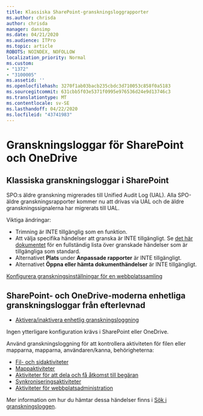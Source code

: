 ```yaml
---
title: Klassiska SharePoint-granskningsloggrapporter
ms.author: chrisda
author: chrisda
manager: dansimp
ms.date: 04/21/2020
ms.audience: ITPro
ms.topic: article
ROBOTS: NOINDEX, NOFOLLOW
localization_priority: Normal
ms.custom:
- "1372"
- "3100005"
ms.assetid: ''
ms.openlocfilehash: 3270f1ab03bacb235cbdc3d710053c858f0a5183
ms.sourcegitcommit: 631cbb5f03e5371f0995e976536d24e9d13746c3
ms.translationtype: MT
ms.contentlocale: sv-SE
ms.lasthandoff: 04/22/2020
ms.locfileid: "43741983"
---
```

# <a name="sharepoint-and-onedrive-audit-logs"></a>Granskningsloggar för SharePoint och OneDrive

## <a name="sharepoint-classic-audit-logs"></a>Klassiska granskningsloggar i SharePoint

SPO:s äldre granskning migrerades till Unified Audit Log (UAL). Alla SPO-äldre granskningsrapporter kommer nu att drivas via UAL och de äldre granskningssignalerna har migrerats till UAL.

Viktiga ändringar:

* Trimning är INTE tillgänglig som en funktion.
* Att välja specifika händelser att granska är INTE tillgängligt. Se [det här dokumentet](https://docs.microsoft.com/office365/securitycompliance/search-the-audit-log-in-security-and-compliance) för en fullständig lista över granskade händelser som är tillgängliga som standard.
* Alternativet **Plats** under **Anpassade rapporter** är INTE tillgängligt.
* Alternativet **Öppna eller hämta dokumenthändelser** är INTE tillgängligt.

[Konfigurera granskningsinställningar för en webbplatssamling](https://support.office.com/article/Configure-audit-settings-for-a-site-collection-A9920C97-38C0-44F2-8BCB-4CF1E2AE22D2)

## <a name="sharepoint-and-onedrive-modern-unified-audit-logs-from-compliance"></a>SharePoint- och OneDrive-moderna enhetliga granskningsloggar från efterlevnad

* [Aktivera/inaktivera enhetlig granskningsloggning](https://docs.microsoft.com/office365/securitycompliance/turn-audit-log-search-on-or-off) 

Ingen ytterligare konfiguration krävs i SharePoint eller OneDrive.

Använd granskningsloggning för att kontrollera aktiviteten för filen eller mapparna, mapparna, användaren/kanna, behörigheterna:

* [Fil- och sidaktiviteter](https://docs.microsoft.com/office365/securitycompliance/search-the-audit-log-in-security-and-compliance)
* [Mappaktiviteter](https://docs.microsoft.com/office365/securitycompliance/search-the-audit-log-in-security-and-compliance#folder-activities)
* [Aktiviteter för att dela och få åtkomst till begäran](https://docs.microsoft.com/office365/securitycompliance/search-the-audit-log-in-security-and-compliance#sharing-and-access-request-activities)
* [Synkroniseringsaktiviteter](https://docs.microsoft.com/office365/securitycompliance/search-the-audit-log-in-security-and-compliance#synchronization-activities)
* [Aktiviteter för webbplatsadministration](https://docs.microsoft.com/office365/securitycompliance/search-the-audit-log-in-security-and-compliance#site-administration-activities)

Mer information om hur du hämtar dessa händelser finns i [Sök i granskningsloggen](https://docs.microsoft.com/office365/securitycompliance/search-the-audit-log-in-security-and-compliance#search-the-audit-log).

